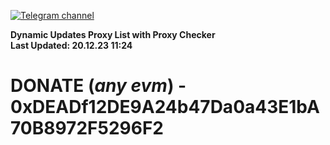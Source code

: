 [![Telegram channel](https://img.shields.io/endpoint?url=https://runkit.io/damiankrawczyk/telegram-badge/branches/master?url=https://t.me/n4z4v0d)](https://t.me/n4z4v0d) 

**Dynamic Updates Proxy List with Proxy Checker**  
**Last Updated: 20.12.23 11:24**

# DONATE (_any evm_) - 0xDEADf12DE9A24b47Da0a43E1bA70B8972F5296F2
